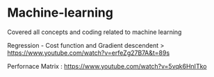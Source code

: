 # Machine-learning
Covered all concepts and coding related to machine learning


Regression - Cost function and Gradient descendent > https://www.youtube.com/watch?v=erfeZg27B7A&t=89s

Perfornace Matrix : https://www.youtube.com/watch?v=5vqk6HnITko
